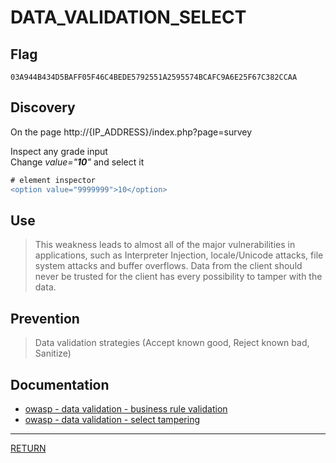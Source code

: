 # DATA_VALIDATION_SELECT

## Flag
```
03A944B434D5BAFF05F46C4BEDE5792551A2595574BCAFC9A6E25F67C382CCAA
```

## Discovery
On the page http://{IP_ADDRESS}/index.php?page=survey

Inspect any grade input \
Change *value="__10__"* and select it
```diff
# element inspector
<option value="9999999">10</option>
```

## Use
> This weakness leads to almost all of the major vulnerabilities in applications, 
> such as Interpreter Injection, locale/Unicode attacks, file system attacks and buffer overflows. 
> Data from the client should never be trusted for the client has every possibility to tamper with the data.

## Prevention
> Data validation strategies (Accept known good, Reject known bad, Sanitize)

## Documentation
- [owasp - data validation - business rule validation](https://www.owasp.org/index.php/Data_Validation#Where_to_include_business_rule_validation)
- [owasp - data validation - select tampering](https://www.owasp.org/index.php/Data_Validation#Selects.2C_radio_buttons.2C_and_checkboxes)

---

[RETURN](https://github.com/tillderoquefeuil/darkly#readme)